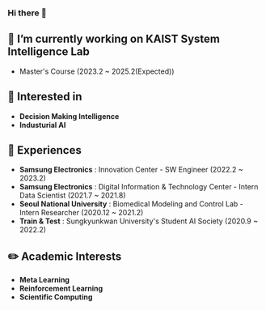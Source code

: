 ### Hi there 👋

<!--
**ijnn258/ijnn258** is a ✨ _special_ ✨ repository because its `README.md` (this file) appears on your GitHub profile.

Here are some ideas to get you started:

- 🔭 I’m currently working on ...
- 🌱 I’m currently learning ...
- 👯 I’m looking to collaborate on ...
- 🤔 I’m looking for help with ...
- 💬 Ask me about ...
- 📫 How to reach me: ...
- 😄 Pronouns: ...
- ⚡ Fun fact: ...
-->

## 🔭 I’m currently working on KAIST System Intelligence Lab
* Master's Course (2023.2 ~ 2025.2(Expected))

## 🤔 Interested in 
* **Decision Making Intelligence**
* **Industurial AI**

## 👯 Experiences
* **Samsung Electronics** : Innovation Center - SW Engineer (2022.2 ~ 2023.2)
* **Samsung Electronics** : Digital Information & Technology Center -  Intern Data Scientist (2021.7 ~ 2021.8)
* **Seoul National University** : Biomedical Modeling and Control Lab - Intern Researcher (2020.12 ~ 2021.2)
* **Train & Test** : Sungkyunkwan University's Student AI Society  (2020.9 ~ 2022.2)

## ✏️ Academic Interests
* **Meta Learning**
* **Reinforcement Learning**
* **Scientific Computing**
